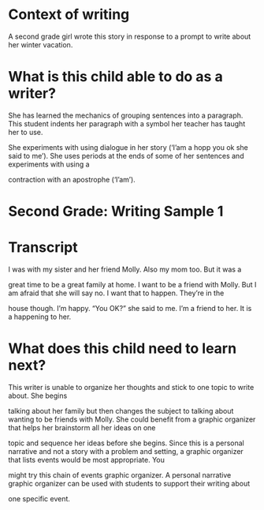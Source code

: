 # Context of writing

A second grade girl wrote this story in response to a prompt to write about her winter vacation.

# What is this child able to do as a writer?

She has learned the mechanics of grouping sentences into a paragraph. This student indents her paragraph with a symbol her teacher has taught her to use.

She experiments with using dialogue in her story (‘I’am a hopp you ok she said to me’). She uses periods at the ends of some of her sentences and experiments with using a

contraction with an apostrophe (‘I’am’).

# Second Grade: ****Writing**** Sample 1

# Transcript

I was with my sister and her friend Molly. Also my mom too. But it was a

great time to be a great family at home. I want to be a friend with Molly. But I am afraid that she will say no. I want that to happen. They’re in the

house though. I’m happy. “You OK?” she said to me. I’m a friend to her. It is a happening to her.

# What does this child need to learn next?

This writer is unable to organize her thoughts and stick to one topic to write about. She begins

talking about her family but then changes the subject to talking about wanting to be friends with Molly. She could benefit from a graphic organizer that helps her brainstorm all her ideas on one

topic and sequence her ideas before she begins. Since this is a personal narrative and not a story with a problem and setting, a graphic organizer that lists events would be most appropriate. You

might try this chain of events graphic organizer. A personal narrative graphic organizer can be used with students to support their writing about

one specific event.
